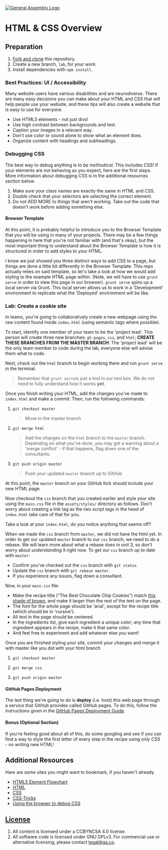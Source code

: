 [![General Assembly Logo](https://camo.githubusercontent.com/1a91b05b8f4d44b5bbfb83abac2b0996d8e26c92/687474703a2f2f692e696d6775722e636f6d2f6b6538555354712e706e67)](https://generalassemb.ly/education/web-development-immersive)

# HTML & CSS Overview

## Preparation

1. [Fork and clone](https://git.generalassemb.ly/ga-wdi-boston/meta/wiki/ForkAndClone)
    this repository.
1. Create a new branch, `lab`, for your work.
1. Install dependencies with `npm install`.

### Best Practices: UI / Accessibility

Many website users have various disabilities and are neurodiverse. There are many
easy decisions you can make about your HTML and CSS that will help people use your
website, and these tips will also create a website that is easy to use for everyone.

- Use HTML5 elements - not just divs!
- Use high contrast between backgrounds and text.
- Caption your images in a relevant way.
- Don't use color or sound alone to show what an element does.
- Organize content with headings and subheadings.

### Debugging CSS

The best way to debug anything is to _be methodical_. This includes CSS! If your
elements are not behaving as you expect, here are the first steps. More
information about debugging CSS is in the additional resources section below.

1. Make sure your class names are exactly the same in HTML and CSS.
1. Double check that your selectors are selecting the correct element.
1. Do not ADD MORE to things that aren't working. Take out the code that doesn't
   work before adding something else.

#### Browser Template

At this point, it is probably helpful to introduce you to the Browser Template
that you will be using in many of your projects. There may be a few things
happening in here that you're not familiar with (and that's okay), but the most
important thing to understand about the Browser Template is how it is structured
in order to add styles to your HTML.

I know we just showed you three distinct ways to add CSS to a page, but things
are done a little bit differently in the Browser Template. This repo actually
relies on said template, so let's take a look at how we would add styling to the
example HTML page within. (Note, we will have to use `grunt serve` in order to
view this page in our browser). `grunt serve` spins up a local server via Grunt.
This local server allows us to work in a 'Development' environment to replicate
what the 'Deployed' environment will  be like.

### Lab: Create a cookie site

In teams, you're going to collaboratively create a new webpage using the raw
content found inside `index.html` (using semantic tags where possible).

To start, identify one member of your team to be the 'project lead'. This
person will create three new branches: `gh-pages`, `css`, and `html`; **CREATE
THESE BRANCHES FROM THE MASTER BRANCH**. The 'project lead' will be the only
team member to code during the lab, everyone else will advise them what to
code.

Next, check out the `html` branch to begin working there and run `grunt serve`
in the terminal.
  > Remember that `grunt serve`is just a tool in our tool box. We do not need to
  > fully understand how it works **yet**.

Once you finish writing your HTML, add the changes you've made to `index.html`
and make a commit. Then, run the following commands:

1. `git checkout master`
    > Move to the master branch

1. `git merge html`
    > Add the changes on the `html` branch to the `master` branch. Depending on
    > what you've done, you may get a warning about a 'merge conflict' - if that
    > happens, flag down one of the consultants.

1. `git push origin master`
    > Push your updated `master` branch up to GitHub

At this point, the `master` branch on your GitHub fork should include your new
HTML page.

Now checkout the `css` branch that you created earlier and style your site using
the `main.css` file in the `assets/styles/` directory as follows. Don't worry
about creating a link tag as the two script tags in the head of `index.html`
take care of that for you.

Take a look at your `index.html`, do you notice anything that seems off?

When we made the `css` branch from `master`, we did not have the html yet. In
order to get our updated `master` branch to our `css` branch, we need to do a
rebase. We will learn more about what a rebase does in unit 3, so don't worry
about _understanding_ it right now. To get our `css` branch up to date with
`master`:

- Confirm you've checked out the `css` branch with `git status`.
- Update the `css` branch with `git rebase master`.
- If you experience any issues, flag down a consultant.

Now, in your `main.css` file:

- Make the recipe title ("The Best Chocolate Chip Cookies") match
  [this shade of brown](http://en.wikipedia.org/wiki/Shades_of_brown#Chestnut),
  and make it larger than the rest of the text on the page.
- The font for the whole page should be 'arial', except for the recipe title
  (which should be in 'cursive').
- All text in the page should be centered.
- In the ingredients list, give each ingredient a unique color; any time that
  ingredient appears in the recipe, make it that same color.
- And feel free to experiment and add whatever else you want!

Once you are finished styling your site, commit your changes and merge it with
master like you did with your html branch

1. `git checkout master`

1. `git merge css`

1. `git push origin master`

#### GitHub Pages Deployment

The last thing we're going to do is **deploy** (i.e. host) this web page through
a service that GitHub provides called GitHub pages. To do this, follow the
 instructions given in the [GitHub Pages Deployment Guide](https://git.generalassemb.ly/ga-wdi-boston/gh-pages-deployment-guide).

#### Bonus (Optional Section)

If you're feeling good about all of this, do some googling and see if you can
find a way to style the first letter of every step in the recipe using _only
CSS_ - no writing new HTML!

## Additional Resources

Here are some sites you might want to bookmark, if you haven't already.

- [HTML5 Element Flowchart](http://html5doctor.com/lets-talk-about-semantics/)
- [HTML](https://developer.mozilla.org/en-US/docs/Web/HTML)
- [CSS](https://developer.mozilla.org/en-US/docs/Web/CSS)
- [CSS-Tricks](https://css-tricks.com)
- [Using the browser to debug CSS](https://developer.mozilla.org/en-US/docs/Learn/CSS/Introduction_to_CSS/Debugging_CSS)

## [License](LICENSE)

1. All content is licensed under a CC­BY­NC­SA 4.0 license.
1. All software code is licensed under GNU GPLv3. For commercial use or
    alternative licensing, please contact legal@ga.co.
